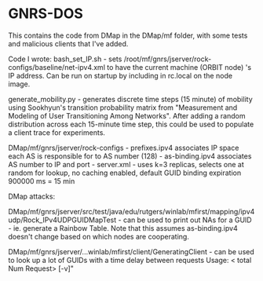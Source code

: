 # GNRS-DOS

This contains the code from DMap in the DMap/mf folder, with some tests and malicious clients that I've added. 

Code I wrote: 
bash_set_IP.sh - sets /root/mf/gnrs/jserver/rock-configs/baseline/net-ipv4.xml to have the current machine (ORBIT node) 's IP address. 
Can be run on startup by including in rc.local on the node image. 

generate_mobility.py - generates discrete time steps (15 minute) of mobility using Sookhyun's transition probability matrix from 
"Measurement and Modeling of User Transitioning Among Networks". After adding a random distribution across each 15-minute time step, 
this could be used to populate a client trace for experiments. 

DMap/mf/gnrs/jserver/rock-configs
    - prefixes.ipv4 associates IP space each AS is responsible for to AS number (128)
    - as-binding.ipv4 associates AS number to IP and port
    - server.xml - uses k=3 replicas, selects one at random for lookup, no caching enabled, 
        default GUID binding expiration 900000 ms = 15 min 
        
DMap attacks: 

DMap/mf/gnrs/jserver/src/test/java/edu/rutgers/winlab/mfirst/mapping/ipv4udp/Rock_IPv4UDPGUIDMapTest - can be used to print out 
NAs for a GUID - ie. generate a Rainbow Table. Note that this assumes as-binding.ipv4 doesn't change based on which nodes are cooperating. 

DMap/mf/gnrs/jserver/...winlab/mfirst/client/GeneratingClient - can be used to look up a lot of GUIDs with a time delay between requests
Usage: <Config File> < total Num Request> <Request Delay in microseconds> <Num Clients> [-v]"
